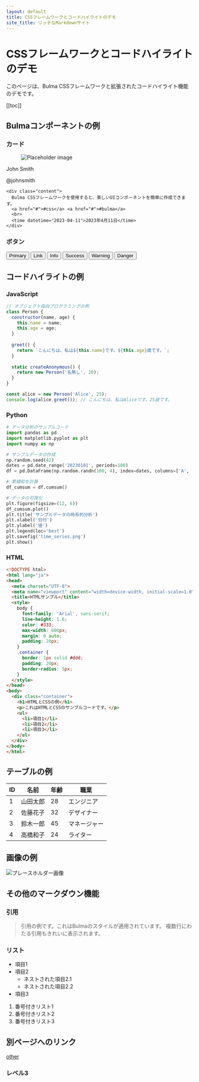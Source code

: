```yaml
---
layout: default
title: CSSフレームワークとコードハイライトのデモ
site_title: リッチなMarkdownサイト
---
```


# CSSフレームワークとコードハイライトのデモ

このページは、Bulma CSSフレームワークと拡張されたコードハイライト機能のデモです。

[[toc]]

## Bulmaコンポーネントの例

### カード

<div class="card">
  <div class="card-content">
    <div class="media">
      <div class="media-left">
        <figure class="image is-48x48">
          <img src="https://bulma.io/images/placeholders/96x96.png" alt="Placeholder image">
        </figure>
      </div>
      <div class="media-content">
        <p class="title is-4">John Smith</p>
        <p class="subtitle is-6">@johnsmith</p>
      </div>
    </div>

    <div class="content">
      Bulma CSSフレームワークを使用すると、美しいUIコンポーネントを簡単に作成できます。
      <a href="#">#css</a> <a href="#">#bulma</a>
      <br>
      <time datetime="2023-04-11">2023年4月11日</time>
    </div>
  </div>
</div>

### ボタン

<div class="buttons">
  <button class="button is-primary">Primary</button>
  <button class="button is-link">Link</button>
  <button class="button is-info">Info</button>
  <button class="button is-success">Success</button>
  <button class="button is-warning">Warning</button>
  <button class="button is-danger">Danger</button>
</div>

## コードハイライトの例

### JavaScript

```javascript
// オブジェクト指向プログラミングの例
class Person {
  constructor(name, age) {
    this.name = name;
    this.age = age;
  }
  
  greet() {
    return `こんにちは、私は${this.name}です。${this.age}歳です。`;
  }
  
  static createAnonymous() {
    return new Person('名無し', 20);
  }
}

const alice = new Person('Alice', 25);
console.log(alice.greet()); // こんにちは、私はAliceです。25歳です。
```

### Python

```python
# データ分析のサンプルコード
import pandas as pd
import matplotlib.pyplot as plt
import numpy as np

# サンプルデータの作成
np.random.seed(42)
dates = pd.date_range('20230101', periods=100)
df = pd.DataFrame(np.random.randn(100, 4), index=dates, columns=['A', 'B', 'C', 'D'])

# 累積和を計算
df_cumsum = df.cumsum()

# データの可視化
plt.figure(figsize=(12, 6))
df_cumsum.plot()
plt.title('サンプルデータの時系列分析')
plt.xlabel('日付')
plt.ylabel('値')
plt.legend(loc='best')
plt.savefig('time_series.png')
plt.show()
```

### HTML

```html
<!DOCTYPE html>
<html lang="ja">
<head>
  <meta charset="UTF-8">
  <meta name="viewport" content="width=device-width, initial-scale=1.0">
  <title>HTMLサンプル</title>
  <style>
    body {
      font-family: 'Arial', sans-serif;
      line-height: 1.6;
      color: #333;
      max-width: 800px;
      margin: 0 auto;
      padding: 20px;
    }
    .container {
      border: 1px solid #ddd;
      padding: 20px;
      border-radius: 5px;
    }
  </style>
</head>
<body>
  <div class="container">
    <h1>HTMLとCSSの例</h1>
    <p>これはHTMLとCSSのサンプルコードです。</p>
    <ul>
      <li>項目1</li>
      <li>項目2</li>
      <li>項目3</li>
    </ul>
  </div>
</body>
</html>
```

## テーブルの例

| ID | 名前 | 年齢 | 職業 |
|----|------|------|------|
| 1 | 山田太郎 | 28 | エンジニア |
| 2 | 佐藤花子 | 32 | デザイナー |
| 3 | 鈴木一郎 | 45 | マネージャー |
| 4 | 高橋和子 | 24 | ライター |

## 画像の例

![プレースホルダー画像](https://via.placeholder.com/800x400)

## その他のマークダウン機能

### 引用

> 引用の例です。これはBulmaのスタイルが適用されています。
> 複数行にわたる引用もきれいに表示されます。

### リスト

- 項目1
- 項目2
  - ネストされた項目2.1
  - ネストされた項目2.2
- 項目3

1. 番号付きリスト1
2. 番号付きリスト2
3. 番号付きリスト3

## 別ページへのリンク

[other](other.md)

### レベル3